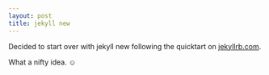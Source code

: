 ```yaml
---
layout: post
title: jekyll new
---
```


Decided to start over with jekyll new following the quicktart on [jekyllrb.com](https://jekyllrb.com/).

What a nifty idea. ☺️
